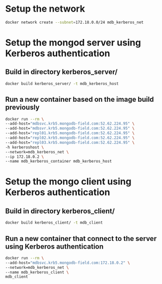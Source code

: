 # Setup the network
```bash
docker network create --subnet=172.18.0.0/24 mdb_kerberos_net
```

# Setup the mongod server using Kerberos authentication
## Build in directory kerberos_server/
```bash
docker build kerberos_server/ -t mdb_kerberos_host
```

## Run a new container based on the image build previously
```bash
docker run --rm \
--add-host="mdbsvc.krb5.mongodb-field.com:52.62.224.95" \
--add-host="mdbsvr.krb5.mongodb-field.com:52.62.224.95" \
--add-host="repl01.krb5.mongodb-field.com:52.62.224.95" \
--add-host="repl02.krb5.mongodb-field.com:52.62.224.95" \
--add-host="repl03.krb5.mongodb-field.com:52.62.224.95" \
-h kerberoshost \
--network=mdb_kerberos_net \
--ip 172.18.0.2 \
--name mdb_kerberos_container mdb_kerberos_host
```

# Setup the mongo client using Kerberos authentication
## Build in directory kerberos_client/
```bash
docker build kerberos_client/ -t mdb_client
```

## Run a new container that connect to the server using Kerberos authentication
```bash
docker run --rm \
--add-host="mdbsvc.krb5.mongodb-field.com:172.18.0.2" \
--network=mdb_kerberos_net \
--name mdb_kerberos_client \
mdb_client
```